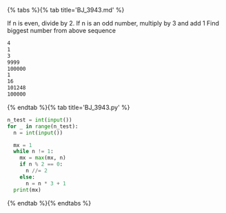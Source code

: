 {% tabs %}{% tab title='BJ_3943.md' %}

If n is even, divide by 2. If n is an odd number, multiply by 3 and add 1
Find biggest number from above sequence

```txt
4
1
3
9999
100000
1
16
101248
100000
```

{% endtab %}{% tab title='BJ_3943.py' %}

```py
n_test = int(input())
for _ in range(n_test):
  n = int(input())

  mx = 1
  while n != 1:
    mx = max(mx, n)
    if n % 2 == 0:
      n //= 2
    else:
      n = n * 3 + 1
  print(mx)
```

{% endtab %}{% endtabs %}
